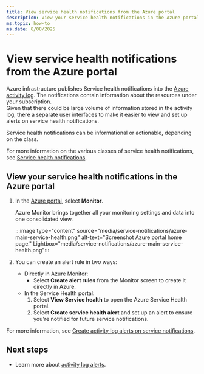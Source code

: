 ```yaml
---
title: View service health notifications from the Azure portal
description: View your service health notifications in the Azure portal. The Azure infrastructure publishes the Service health notifications  into the Azure activity log.
ms.topic: how-to
ms.date: 8/08/2025
---
```


# View service health notifications from the Azure portal

Azure infrastructure publishes Service health notifications into the [Azure activity log](../azure-monitor/essentials/platform-logs-overview.md). The notifications contain information about the resources under your subscription.<br> 
Given that there could be large volume of information stored in the activity log, there a separate user interfaces to make it easier to view and set up alerts on service health notifications.

Service health notifications can be informational or actionable, depending on the class.

For more information on the various classes of service health notifications, see [Service health notifications](service-health-notifications-properties.md).


## View your service health notifications in the Azure portal

1. In the [Azure portal](https://portal.azure.com), select **Monitor**.

    Azure Monitor brings together all your monitoring settings and data into one consolidated view.

    :::image type="content" source="media/service-notifications/azure-main-service-health.png" alt-text="Screenshot Azure portal home page."  Lightbox="media/service-notifications/azure-main-service-health.png":::


1. You can create an alert rule in two ways:
    - Directly in Azure Monitor:
        - Select **Create alert rules** from the Monitor screen to create it directly in Azure. 
    - In the Service Health portal:
        1. Select **View Service health** to open the Azure Service Health portal.
        1. Select **Create service health alert**  and set up an alert to ensure you're notified for future service notifications. 
    
For more information, see [Create activity log alerts on service notifications](./alerts-activity-log-service-notifications-portal.md).

## Next steps

* Learn more about [activity log alerts](/azure/azure-monitor/alerts/alerts-types).
